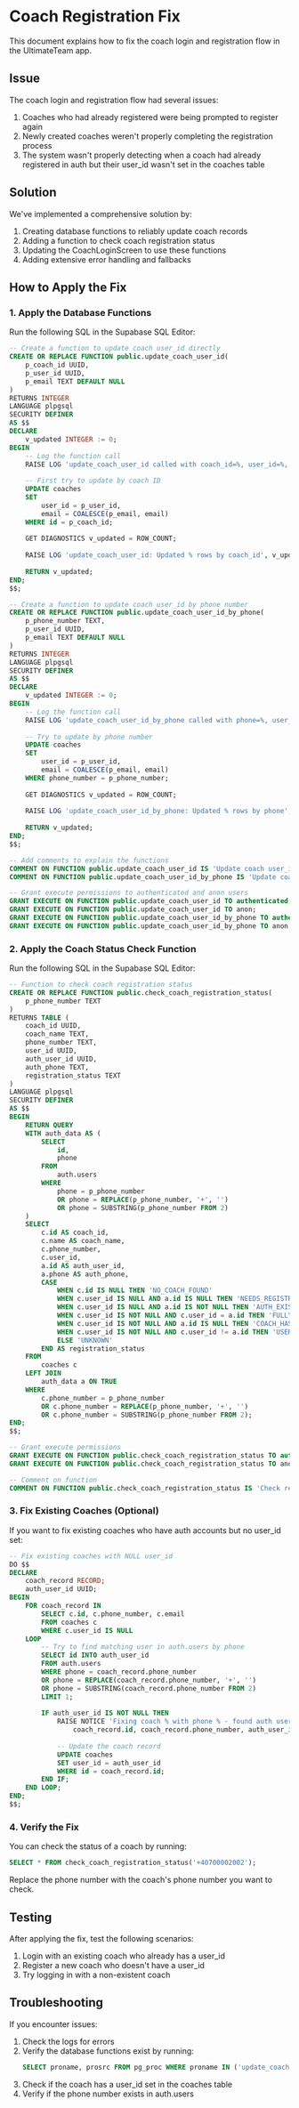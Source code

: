 # Coach Registration Fix

This document explains how to fix the coach login and registration flow in the UltimateTeam app.

## Issue

The coach login and registration flow had several issues:

1. Coaches who had already registered were being prompted to register again
2. Newly created coaches weren't properly completing the registration process
3. The system wasn't properly detecting when a coach had already registered in auth but their user_id wasn't set in the coaches table

## Solution

We've implemented a comprehensive solution by:

1. Creating database functions to reliably update coach records
2. Adding a function to check coach registration status
3. Updating the CoachLoginScreen to use these functions
4. Adding extensive error handling and fallbacks

## How to Apply the Fix

### 1. Apply the Database Functions

Run the following SQL in the Supabase SQL Editor:

```sql
-- Create a function to update coach user_id directly
CREATE OR REPLACE FUNCTION public.update_coach_user_id(
    p_coach_id UUID,
    p_user_id UUID,
    p_email TEXT DEFAULT NULL
)
RETURNS INTEGER
LANGUAGE plpgsql
SECURITY DEFINER
AS $$
DECLARE
    v_updated INTEGER := 0;
BEGIN
    -- Log the function call
    RAISE LOG 'update_coach_user_id called with coach_id=%, user_id=%, email=%', p_coach_id, p_user_id, p_email;
    
    -- First try to update by coach ID
    UPDATE coaches
    SET 
        user_id = p_user_id,
        email = COALESCE(p_email, email)
    WHERE id = p_coach_id;
    
    GET DIAGNOSTICS v_updated = ROW_COUNT;
    
    RAISE LOG 'update_coach_user_id: Updated % rows by coach_id', v_updated;
    
    RETURN v_updated;
END;
$$;

-- Create a function to update coach user_id by phone number
CREATE OR REPLACE FUNCTION public.update_coach_user_id_by_phone(
    p_phone_number TEXT,
    p_user_id UUID,
    p_email TEXT DEFAULT NULL
)
RETURNS INTEGER
LANGUAGE plpgsql
SECURITY DEFINER
AS $$
DECLARE
    v_updated INTEGER := 0;
BEGIN
    -- Log the function call
    RAISE LOG 'update_coach_user_id_by_phone called with phone=%, user_id=%, email=%', p_phone_number, p_user_id, p_email;
    
    -- Try to update by phone number
    UPDATE coaches
    SET 
        user_id = p_user_id,
        email = COALESCE(p_email, email)
    WHERE phone_number = p_phone_number;
    
    GET DIAGNOSTICS v_updated = ROW_COUNT;
    
    RAISE LOG 'update_coach_user_id_by_phone: Updated % rows by phone', v_updated;
    
    RETURN v_updated;
END;
$$;

-- Add comments to explain the functions
COMMENT ON FUNCTION public.update_coach_user_id IS 'Update coach user_id by coach ID (security definer to bypass RLS)';
COMMENT ON FUNCTION public.update_coach_user_id_by_phone IS 'Update coach user_id by phone number (security definer to bypass RLS)';

-- Grant execute permissions to authenticated and anon users
GRANT EXECUTE ON FUNCTION public.update_coach_user_id TO authenticated;
GRANT EXECUTE ON FUNCTION public.update_coach_user_id TO anon;
GRANT EXECUTE ON FUNCTION public.update_coach_user_id_by_phone TO authenticated;
GRANT EXECUTE ON FUNCTION public.update_coach_user_id_by_phone TO anon;
```

### 2. Apply the Coach Status Check Function

Run the following SQL in the Supabase SQL Editor:

```sql
-- Function to check coach registration status
CREATE OR REPLACE FUNCTION public.check_coach_registration_status(
    p_phone_number TEXT
)
RETURNS TABLE (
    coach_id UUID,
    coach_name TEXT,
    phone_number TEXT,
    user_id UUID,
    auth_user_id UUID,
    auth_phone TEXT,
    registration_status TEXT
)
LANGUAGE plpgsql
SECURITY DEFINER
AS $$
BEGIN
    RETURN QUERY
    WITH auth_data AS (
        SELECT 
            id, 
            phone
        FROM 
            auth.users
        WHERE 
            phone = p_phone_number
            OR phone = REPLACE(p_phone_number, '+', '')
            OR phone = SUBSTRING(p_phone_number FROM 2)
    )
    SELECT 
        c.id AS coach_id,
        c.name AS coach_name,
        c.phone_number,
        c.user_id,
        a.id AS auth_user_id,
        a.phone AS auth_phone,
        CASE
            WHEN c.id IS NULL THEN 'NO_COACH_FOUND'
            WHEN c.user_id IS NULL AND a.id IS NULL THEN 'NEEDS_REGISTRATION'
            WHEN c.user_id IS NULL AND a.id IS NOT NULL THEN 'AUTH_EXISTS_NEEDS_LINKING'
            WHEN c.user_id IS NOT NULL AND c.user_id = a.id THEN 'FULLY_REGISTERED'
            WHEN c.user_id IS NOT NULL AND a.id IS NULL THEN 'COACH_HAS_USER_ID_BUT_NO_AUTH'
            WHEN c.user_id IS NOT NULL AND c.user_id != a.id THEN 'USER_ID_MISMATCH'
            ELSE 'UNKNOWN'
        END AS registration_status
    FROM 
        coaches c
    LEFT JOIN 
        auth_data a ON TRUE
    WHERE 
        c.phone_number = p_phone_number
        OR c.phone_number = REPLACE(p_phone_number, '+', '')
        OR c.phone_number = SUBSTRING(p_phone_number FROM 2);
END;
$$;

-- Grant execute permissions
GRANT EXECUTE ON FUNCTION public.check_coach_registration_status TO authenticated;
GRANT EXECUTE ON FUNCTION public.check_coach_registration_status TO anon;

-- Comment on function
COMMENT ON FUNCTION public.check_coach_registration_status IS 'Check registration status of a coach by phone number';
```

### 3. Fix Existing Coaches (Optional)

If you want to fix existing coaches who have auth accounts but no user_id set:

```sql
-- Fix existing coaches with NULL user_id
DO $$
DECLARE
    coach_record RECORD;
    auth_user_id UUID;
BEGIN
    FOR coach_record IN 
        SELECT c.id, c.phone_number, c.email 
        FROM coaches c 
        WHERE c.user_id IS NULL
    LOOP
        -- Try to find matching user in auth.users by phone
        SELECT id INTO auth_user_id
        FROM auth.users
        WHERE phone = coach_record.phone_number
        OR phone = REPLACE(coach_record.phone_number, '+', '')
        OR phone = SUBSTRING(coach_record.phone_number FROM 2)
        LIMIT 1;
        
        IF auth_user_id IS NOT NULL THEN
            RAISE NOTICE 'Fixing coach % with phone % - found auth user %', 
                coach_record.id, coach_record.phone_number, auth_user_id;
                
            -- Update the coach record
            UPDATE coaches
            SET user_id = auth_user_id
            WHERE id = coach_record.id;
        END IF;
    END LOOP;
END;
$$;
```

### 4. Verify the Fix

You can check the status of a coach by running:

```sql
SELECT * FROM check_coach_registration_status('+40700002002');
```

Replace the phone number with the coach's phone number you want to check.

## Testing

After applying the fix, test the following scenarios:

1. Login with an existing coach who already has a user_id
2. Register a new coach who doesn't have a user_id
3. Try logging in with a non-existent coach

## Troubleshooting

If you encounter issues:

1. Check the logs for errors
2. Verify the database functions exist by running: 
   ```sql
   SELECT proname, prosrc FROM pg_proc WHERE proname IN ('update_coach_user_id', 'update_coach_user_id_by_phone', 'check_coach_registration_status');
   ```
3. Check if the coach has a user_id set in the coaches table
4. Verify if the phone number exists in auth.users 